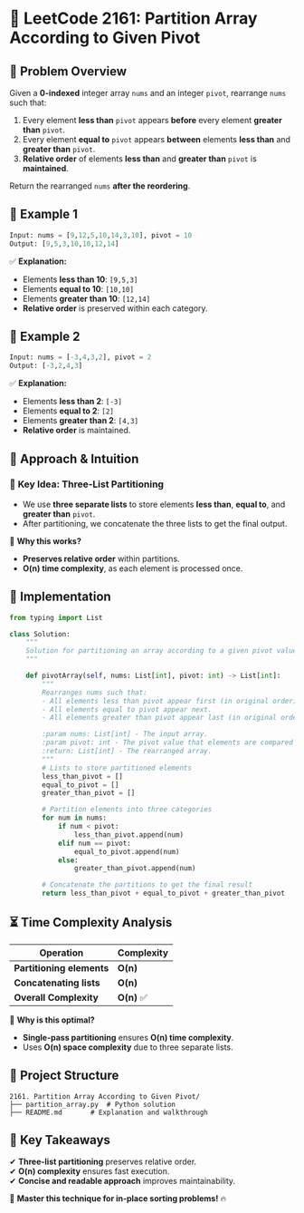 # 🔀 **LeetCode 2161: Partition Array According to Given Pivot**  

## 📌 **Problem Overview**  

Given a **0-indexed** integer array `nums` and an integer `pivot`, rearrange `nums` such that:  

1. Every element **less than** `pivot` appears **before** every element **greater than** `pivot`.  
2. Every element **equal to** `pivot` appears **between** elements **less than** and **greater than** `pivot`.  
3. **Relative order** of elements **less than** and **greater than** `pivot` is **maintained**.  

Return the rearranged `nums` **after the reordering**.  

## 📝 **Example 1**  
```python
Input: nums = [9,12,5,10,14,3,10], pivot = 10
Output: [9,5,3,10,10,12,14]
```
✅ **Explanation:**  
- Elements **less than 10**: `[9,5,3]`  
- Elements **equal to 10**: `[10,10]`  
- Elements **greater than 10**: `[12,14]`  
- **Relative order** is preserved within each category.

## 📝 **Example 2**  
```python
Input: nums = [-3,4,3,2], pivot = 2
Output: [-3,2,4,3]
```
✅ **Explanation:**  
- Elements **less than 2**: `[-3]`  
- Elements **equal to 2**: `[2]`  
- Elements **greater than 2**: `[4,3]`  
- **Relative order** is maintained.

## 🚀 **Approach & Intuition**  

### 🔹 **Key Idea: Three-List Partitioning**  
- We use **three separate lists** to store elements **less than**, **equal to**, and **greater than** `pivot`.  
- After partitioning, we concatenate the three lists to get the final output.  

📌 **Why this works?**  
- **Preserves relative order** within partitions.  
- **O(n) time complexity**, as each element is processed once.

## 📝 **Implementation**  

```python
from typing import List

class Solution:
    """
    Solution for partitioning an array according to a given pivot value.
    """

    def pivotArray(self, nums: List[int], pivot: int) -> List[int]:
        """
        Rearranges nums such that:
        - All elements less than pivot appear first (in original order).
        - All elements equal to pivot appear next.
        - All elements greater than pivot appear last (in original order).

        :param nums: List[int] - The input array.
        :param pivot: int - The pivot value that elements are compared against.
        :return: List[int] - The rearranged array.
        """
        # Lists to store partitioned elements
        less_than_pivot = []
        equal_to_pivot = []
        greater_than_pivot = []

        # Partition elements into three categories
        for num in nums:
            if num < pivot:
                less_than_pivot.append(num)
            elif num == pivot:
                equal_to_pivot.append(num)
            else:
                greater_than_pivot.append(num)

        # Concatenate the partitions to get the final result
        return less_than_pivot + equal_to_pivot + greater_than_pivot
```

## ⏳ **Time Complexity Analysis**  

| Operation | Complexity |
|-----------|------------|
| **Partitioning elements** | **O(n)** |
| **Concatenating lists** | **O(n)** |
| **Overall Complexity** | **O(n)** ✅ |

🔹 **Why is this optimal?**  
- **Single-pass partitioning** ensures **O(n) time complexity**.  
- Uses **O(n) space complexity** due to three separate lists.  

## 📂 **Project Structure**  

```
2161. Partition Array According to Given Pivot/
├── partition_array.py  # Python solution
├── README.md       # Explanation and walkthrough
```

## 🎯 **Key Takeaways**  
✔ **Three-list partitioning** preserves relative order.  
✔ **O(n) complexity** ensures fast execution.  
✔ **Concise and readable approach** improves maintainability.  

🚀 **Master this technique for in-place sorting problems!** 🔥  